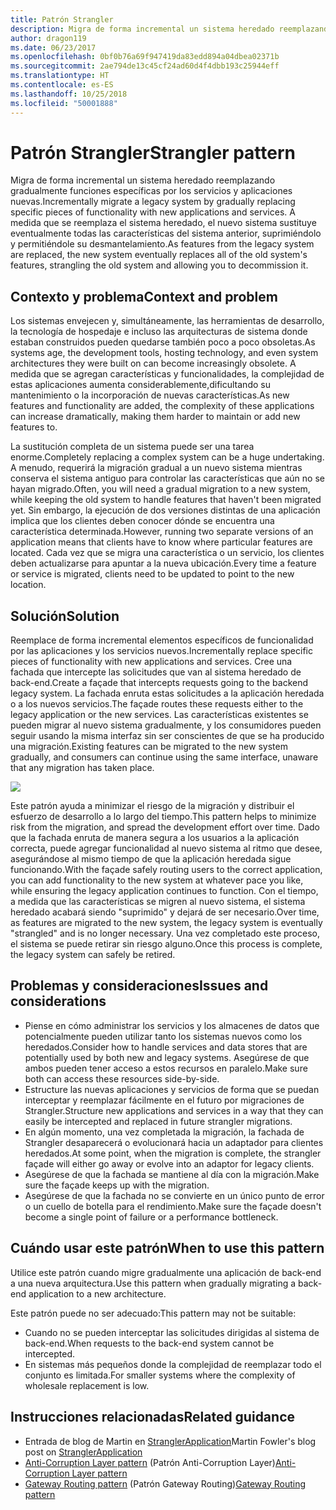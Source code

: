 ```yaml
---
title: Patrón Strangler
description: Migra de forma incremental un sistema heredado reemplazando gradualmente funciones específicas por los servicios y aplicaciones nuevas.
author: dragon119
ms.date: 06/23/2017
ms.openlocfilehash: 0bf0b76a69f947419da83edd894a04dbea02371b
ms.sourcegitcommit: 2ae794de13c45cf24ad60d4f4dbb193c25944eff
ms.translationtype: HT
ms.contentlocale: es-ES
ms.lasthandoff: 10/25/2018
ms.locfileid: "50001888"
---
```

# <a name="strangler-pattern"></a><span data-ttu-id="d94c7-103">Patrón Strangler</span><span class="sxs-lookup"><span data-stu-id="d94c7-103">Strangler pattern</span></span>

<span data-ttu-id="d94c7-104">Migra de forma incremental un sistema heredado reemplazando gradualmente funciones específicas por los servicios y aplicaciones nuevas.</span><span class="sxs-lookup"><span data-stu-id="d94c7-104">Incrementally migrate a legacy system by gradually replacing specific pieces of functionality with new applications and services.</span></span> <span data-ttu-id="d94c7-105">A medida que se reemplaza el sistema heredado, el nuevo sistema sustituye eventualmente todas las características del sistema anterior, suprimiéndolo y permitiéndole su desmantelamiento.</span><span class="sxs-lookup"><span data-stu-id="d94c7-105">As features from the legacy system are replaced, the new system eventually replaces all of the old system's features, strangling the old system and allowing you to decommission it.</span></span> 

## <a name="context-and-problem"></a><span data-ttu-id="d94c7-106">Contexto y problema</span><span class="sxs-lookup"><span data-stu-id="d94c7-106">Context and problem</span></span>

<span data-ttu-id="d94c7-107">Los sistemas envejecen y, simultáneamente, las herramientas de desarrollo, la tecnología de hospedaje e incluso las arquitecturas de sistema donde estaban construidos pueden quedarse también poco a poco obsoletas.</span><span class="sxs-lookup"><span data-stu-id="d94c7-107">As systems age, the development tools, hosting technology, and even system architectures they were built on can become increasingly obsolete.</span></span> <span data-ttu-id="d94c7-108">A medida que se agregan características y funcionalidades, la complejidad de estas aplicaciones aumenta considerablemente,dificultando su mantenimiento o la incorporación de nuevas características.</span><span class="sxs-lookup"><span data-stu-id="d94c7-108">As new features and functionality are added, the complexity of these applications can increase dramatically, making them harder to maintain or add new features to.</span></span>

<span data-ttu-id="d94c7-109">La sustitución completa de un sistema puede ser una tarea enorme.</span><span class="sxs-lookup"><span data-stu-id="d94c7-109">Completely replacing a complex system can be a huge undertaking.</span></span> <span data-ttu-id="d94c7-110">A menudo, requerirá la migración gradual a un nuevo sistema mientras conserva el sistema antiguo para controlar las características que aún no se hayan migrado.</span><span class="sxs-lookup"><span data-stu-id="d94c7-110">Often, you will need a gradual migration to a new system, while keeping the old system to handle features that haven't been migrated yet.</span></span> <span data-ttu-id="d94c7-111">Sin embargo, la ejecución de dos versiones distintas de una aplicación implica que los clientes deben conocer dónde se encuentra una característica determinada.</span><span class="sxs-lookup"><span data-stu-id="d94c7-111">However, running two separate versions of an application means that clients have to know where particular features are located.</span></span> <span data-ttu-id="d94c7-112">Cada vez que se migra una característica o un servicio, los clientes deben actualizarse para apuntar a la nueva ubicación.</span><span class="sxs-lookup"><span data-stu-id="d94c7-112">Every time a feature or service is migrated, clients need to be updated to point to the new location.</span></span>

## <a name="solution"></a><span data-ttu-id="d94c7-113">Solución</span><span class="sxs-lookup"><span data-stu-id="d94c7-113">Solution</span></span>

<span data-ttu-id="d94c7-114">Reemplace de forma incremental elementos específicos de funcionalidad por las aplicaciones y los servicios nuevos.</span><span class="sxs-lookup"><span data-stu-id="d94c7-114">Incrementally replace specific pieces of functionality with new applications and services.</span></span> <span data-ttu-id="d94c7-115">Cree una fachada que intercepte las solicitudes que van al sistema heredado de back-end.</span><span class="sxs-lookup"><span data-stu-id="d94c7-115">Create a façade that intercepts requests going to the backend legacy system.</span></span> <span data-ttu-id="d94c7-116">La fachada enruta estas solicitudes a la aplicación heredada o a los nuevos servicios.</span><span class="sxs-lookup"><span data-stu-id="d94c7-116">The façade routes these requests either to the legacy application or the new services.</span></span> <span data-ttu-id="d94c7-117">Las características existentes se pueden migrar al nuevo sistema gradualmente, y los consumidores pueden seguir usando la misma interfaz sin ser conscientes de que se ha producido una migración.</span><span class="sxs-lookup"><span data-stu-id="d94c7-117">Existing features can be migrated to the new system gradually, and consumers can continue using the same interface, unaware that any migration has taken place.</span></span>

![](./_images/strangler.png)  

<span data-ttu-id="d94c7-118">Este patrón ayuda a minimizar el riesgo de la migración y distribuir el esfuerzo de desarrollo a lo largo del tiempo.</span><span class="sxs-lookup"><span data-stu-id="d94c7-118">This pattern helps to minimize risk from the migration, and spread the development effort over time.</span></span> <span data-ttu-id="d94c7-119">Dado que la fachada enruta de manera segura a los usuarios a la aplicación correcta, puede agregar funcionalidad al nuevo sistema al ritmo que desee, asegurándose al mismo tiempo de que la aplicación heredada sigue funcionando.</span><span class="sxs-lookup"><span data-stu-id="d94c7-119">With the façade safely routing users to the correct application, you can add functionality to the new system at whatever pace you like, while ensuring the legacy application continues to function.</span></span> <span data-ttu-id="d94c7-120">Con el tiempo, a medida que las características se migren al nuevo sistema, el sistema heredado acabará siendo "suprimido" y dejará de ser necesario.</span><span class="sxs-lookup"><span data-stu-id="d94c7-120">Over time, as features are migrated to the new system, the legacy system is eventually "strangled" and is no longer necessary.</span></span> <span data-ttu-id="d94c7-121">Una vez completado este proceso, el sistema se puede retirar sin riesgo alguno.</span><span class="sxs-lookup"><span data-stu-id="d94c7-121">Once this process is complete, the legacy system can safely be retired.</span></span>

## <a name="issues-and-considerations"></a><span data-ttu-id="d94c7-122">Problemas y consideraciones</span><span class="sxs-lookup"><span data-stu-id="d94c7-122">Issues and considerations</span></span>

- <span data-ttu-id="d94c7-123">Piense en cómo administrar los servicios y los almacenes de datos que potencialmente pueden utilizar tanto los sistemas nuevos como los heredados.</span><span class="sxs-lookup"><span data-stu-id="d94c7-123">Consider how to handle services and data stores that are potentially used by both new and legacy systems.</span></span> <span data-ttu-id="d94c7-124">Asegúrese de que ambos pueden tener acceso a estos recursos en paralelo.</span><span class="sxs-lookup"><span data-stu-id="d94c7-124">Make sure both can access these resources side-by-side.</span></span>
- <span data-ttu-id="d94c7-125">Estructure las nuevas aplicaciones y servicios de forma que se puedan interceptar y reemplazar fácilmente en el futuro por migraciones de Strangler.</span><span class="sxs-lookup"><span data-stu-id="d94c7-125">Structure new applications and services in a way that they can easily be intercepted and replaced in future strangler migrations.</span></span>
- <span data-ttu-id="d94c7-126">En algún momento, una vez completada la migración, la fachada de Strangler desaparecerá o evolucionará hacia un adaptador para clientes heredados.</span><span class="sxs-lookup"><span data-stu-id="d94c7-126">At some point, when the migration is complete, the strangler façade will either go away or evolve into an adaptor for legacy clients.</span></span>
- <span data-ttu-id="d94c7-127">Asegúrese de que la fachada se mantiene al día con la migración.</span><span class="sxs-lookup"><span data-stu-id="d94c7-127">Make sure the façade keeps up with the migration.</span></span>
- <span data-ttu-id="d94c7-128">Asegúrese de que la fachada no se convierte en un único punto de error o un cuello de botella para el rendimiento.</span><span class="sxs-lookup"><span data-stu-id="d94c7-128">Make sure the façade doesn't become a single point of failure or a performance bottleneck.</span></span>

## <a name="when-to-use-this-pattern"></a><span data-ttu-id="d94c7-129">Cuándo usar este patrón</span><span class="sxs-lookup"><span data-stu-id="d94c7-129">When to use this pattern</span></span>

<span data-ttu-id="d94c7-130">Utilice este patrón cuando migre gradualmente una aplicación de back-end a una nueva arquitectura.</span><span class="sxs-lookup"><span data-stu-id="d94c7-130">Use this pattern when gradually migrating a back-end application to a new architecture.</span></span>

<span data-ttu-id="d94c7-131">Este patrón puede no ser adecuado:</span><span class="sxs-lookup"><span data-stu-id="d94c7-131">This pattern may not be suitable:</span></span>

- <span data-ttu-id="d94c7-132">Cuando no se pueden interceptar las solicitudes dirigidas al sistema de back-end.</span><span class="sxs-lookup"><span data-stu-id="d94c7-132">When requests to the back-end system cannot be intercepted.</span></span>
- <span data-ttu-id="d94c7-133">En sistemas más pequeños donde la complejidad de reemplazar todo el conjunto es limitada.</span><span class="sxs-lookup"><span data-stu-id="d94c7-133">For smaller systems where the complexity of wholesale replacement is low.</span></span>

## <a name="related-guidance"></a><span data-ttu-id="d94c7-134">Instrucciones relacionadas</span><span class="sxs-lookup"><span data-stu-id="d94c7-134">Related guidance</span></span>

- <span data-ttu-id="d94c7-135">Entrada de blog de Martin en [StranglerApplication](https://www.martinfowler.com/bliki/StranglerApplication.html)</span><span class="sxs-lookup"><span data-stu-id="d94c7-135">Martin Fowler's blog post on [StranglerApplication](https://www.martinfowler.com/bliki/StranglerApplication.html)</span></span>
- <span data-ttu-id="d94c7-136">[Anti-Corruption Layer pattern](./anti-corruption-layer.md) (Patrón Anti-Corruption Layer)</span><span class="sxs-lookup"><span data-stu-id="d94c7-136">[Anti-Corruption Layer pattern](./anti-corruption-layer.md)</span></span>
- <span data-ttu-id="d94c7-137">[Gateway Routing pattern](./gateway-routing.md) (Patrón Gateway Routing)</span><span class="sxs-lookup"><span data-stu-id="d94c7-137">[Gateway Routing pattern](./gateway-routing.md)</span></span>


 

